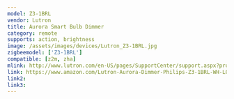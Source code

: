 ```yaml
---
model: Z3-1BRL
vendor: Lutron
title: Aurora Smart Bulb Dimmer
category: remote
supports: action, brightness
image: /assets/images/devices/Lutron_Z3-1BRL.jpg
zigbeemodel: ['Z3-1BRL']
compatible: [z2m, zha]
mlink: http://www.lutron.com/en-US/pages/SupportCenter/support.aspx?productName=Aurora%20smart%20bulb%20dimmer&SECTION=Documents
link: https://www.amazon.com/Lutron-Aurora-Dimmer-Philips-Z3-1BRL-WH-L0/dp/B07RJ14FBS
link2: 
link3: 
---
```




